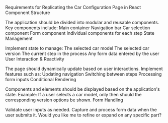 Requirements for Replicating the Car Configuration Page in React
Component Structure

The application should be divided into modular and reusable components.
Key components include:
Main container
Navigation bar
Car selection component
Form component
Individual components for each step
State Management

Implement state to manage:
The selected car model
The selected car version
The current step in the process
Any form data entered by the user
User Interaction & Reactivity

The page should dynamically update based on user interactions.
Implement features such as:
Updating navigation
Switching between steps
Processing form inputs
Conditional Rendering

Components and elements should be displayed based on the application's state.
Example: If a user selects a car model, only then should the corresponding version options be shown.
Form Handling

Validate user inputs as needed.
Capture and process form data when the user submits it.
Would you like me to refine or expand on any specific part?







